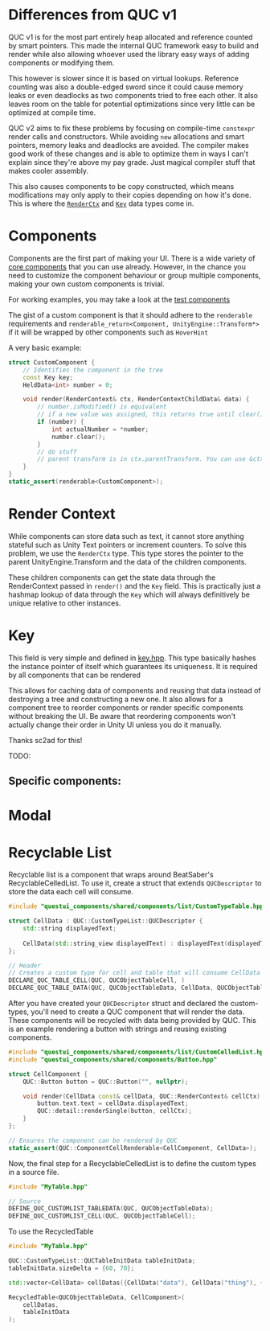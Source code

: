 # Differences from QUC v1
QUC v1 is for the most part entirely heap allocated and reference counted by smart pointers. This made the internal QUC framework easy to build and render while also allowing whoever used the library easy ways of adding components or modifying them.

This however is slower since it is based on virtual lookups. Reference counting was also a double-edged sword since it could cause memory leaks or even deadlocks as two components tried to free each other.
It also leaves room on the table for potential optimizations since very little can be optimized at compile time.

QUC v2 aims to fix these problems by focusing on compile-time `constexpr` render calls and constructors. While avoiding `new` allocations and smart pointers, memory leaks and deadlocks are avoided. 
The compiler makes good work of these changes and is able to optimize them in ways I can't explain since they're above my pay grade. 
Just magical compiler stuff that makes cooler assembly.

This also causes components to be copy constructed, which means modifications may only apply to their copies depending on how it's done. This is where the [`RenderCtx`](#render-context) and [`Key`](#Key) data types come in.

# Components
Components are the first part of making your UI. There is a wide variety of [core components](../shared/components) that you can use already. 
However, in the chance you need to customize the component behaviour or group multiple components, making your own custom components is trivial.

For working examples, you may take a look at the [test components](../test/include/TestComponent.hpp)

The gist of a custom component is that it should adhere to the `renderable` requirements and `renderable_return<Component, UnityEngine::Transform*>` if it will be wrapped by other components such as `HoverHint`

A very basic example: 
```cpp
struct CustomComponent {
    // Identifies the component in the tree
    const Key key;
    HeldData<int> number = 0;

    void render(RenderContext& ctx, RenderContextChildData& data) {
        // number.isModified() is equivalent
        // if a new value was assigned, this returns true until clear() is called
        if (number) {
            int actualNumber = *number;
            number.clear();
        }
        // do stuff
        // parent transform is in ctx.parentTransform. You can use &ctx.parentTransform to retrieve the pointer.
    }
}
static_assert(renderable<CustomComponent>);
```

# Render Context
While components can store data such as text, it cannot store anything stateful such as Unity Text pointers or increment counters. 
To solve this problem, we use the `RenderCtx` type. This type stores the pointer to the parent UnityEngine.Transform and the data of the children components. 

These children components can get the state data through the RenderContext passed in `render()` and the `Key` field. 
This is practically just a hashmap lookup of data through the `Key` which will always definitively be unique relative to other instances.

# Key
This field is very simple and defined in [key.hpp](../shared/key.hpp). This type basically hashes the instance pointer of itself which guarantees its uniqueness. It is required by all components that can be rendered

This allows for caching data of components and reusing that data instead of destroying a tree and constructing a new one. It also allows for a component tree to reorder components or render specific components without breaking the UI. 
Be aware that reordering components won't actually change their order in Unity UI unless you do it manually.

Thanks sc2ad for this!


TODO:
## Specific components:
# Modal
# Recyclable List
Recyclable list is a component that wraps around BeatSaber's RecyclableCelledList. 
To use it, create a struct that extends `QUCDescriptor` to store the data each cell will consume.
```cpp
#include "questui_components/shared/components/list/CustomTypeTable.hpp"

struct CellData : QUC::CustomTypeList::QUCDescriptor {
    std::string displayedText;
    
    CellData(std::string_view displayedText) : displayedText(displayedText) {}
};

// Header
// Creates a custom type for cell and table that will consume CellData and build the cells
DECLARE_QUC_TABLE_CELL(QUC, QUCObjectTableCell, )
DECLARE_QUC_TABLE_DATA(QUC, QUCObjectTableData, CellData, QUCObjectTableCell, );
```

After you have created your `QUCDescriptor` struct and declared the custom-types, you'll need to create a QUC component that will render the data. These components will be recycled with data being provided by QUC.
This is an example rendering a button with strings and reusing existing components.
```cpp
#include "questui_components/shared/components/list/CustomCelledList.hpp"
#include "questui_components/shared/components/Button.hpp"

struct CellComponent {
    QUC::Button button = QUC::Button("", nullptr);

    void render(CellData const& cellData, QUC::RenderContext& cellCtx) {
        button.text.text = cellData.displayedText;
        QUC::detail::renderSingle(button, cellCtx);
    }
};

// Ensures the component can be rendered by QUC
static_assert(QUC::ComponentCellRenderable<CellComponent, CellData>);
```

Now, the final step for a RecyclableCelledList is to define the custom types in a source file.
```cpp
#include "MyTable.hpp"

// Source
DEFINE_QUC_CUSTOMLIST_TABLEDATA(QUC, QUCObjectTableData);
DEFINE_QUC_CUSTOMLIST_CELL(QUC, QUCObjectTableCell);
```

To use the RecycledTable

```cpp
#include "MyTable.hpp"

QUC::CustomTypeList::QUCTableInitData tableInitData;
tableInitData.sizeDelta = {60, 70};

std::vector<CellData> cellDatas({CellData("data"), CellData("thing"), {"magic"}, {"school"}, {"bus"}, {"tacos"}, {"are"}, {"cool"}, {"why"}, {"do"}, {"I"}, {"do"}, {"this"}});

RecycledTable<QUCObjectTableData, CellComponent>(
    cellDatas,
    tableInitData
);
```